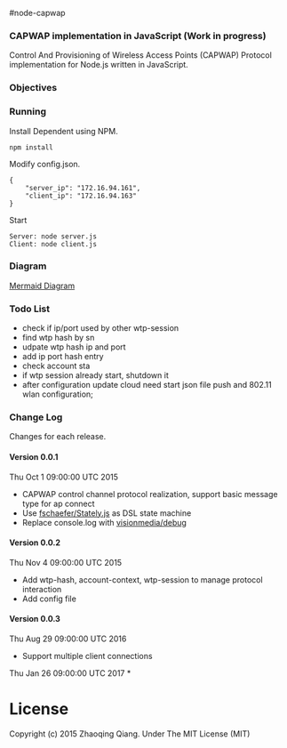#node-capwap

### CAPWAP implementation in JavaScript (Work in progress)

Control And Provisioning of Wireless Access Points (CAPWAP) Protocol implementation for Node.js
written in JavaScript.

### Objectives

### Running

Install Dependent using NPM.

```
npm install
```

Modify config.json.

```
{
    "server_ip": "172.16.94.161",
    "client_ip": "172.16.94.163"
}
```

Start

```
Server: node server.js  
Client: node client.js  
```
### Diagram

[Mermaid Diagram](./doc/diagram.md)  

### Todo List

 * check if ip/port used by other wtp-session
 * find wtp hash by sn
 * udpate wtp hash ip and port
 * add ip port hash entry
 * check account sta 
 * if wtp session already start, shutdown it
 * after configuration update cloud need start json file push and 802.11 wlan configuration;

### Change Log

Changes for each release.

#### Version 0.0.1

Thu Oct 1 09:00:00 UTC 2015

 * CAPWAP control channel protocol realization, support basic message type for ap connect
 * Use [fschaefer/Stately.js](https://github.com/fschaefer/Stately.js) as DSL state machine
 * Replace console.log with [visionmedia/debug](https://github.com/visionmedia/debug)

#### Version 0.0.2

Thu Nov 4 09:00:00 UTC 2015

 * Add wtp-hash, account-context, wtp-session to manage protocol interaction  
 * Add config file  

#### Version 0.0.3

Thu Aug 29 09:00:00 UTC 2016

 * Support multiple client connections

Thu Jan 26 09:00:00 UTC 2017
 * 

# License

Copyright (c) 2015 Zhaoqing Qiang. Under The MIT License (MIT)